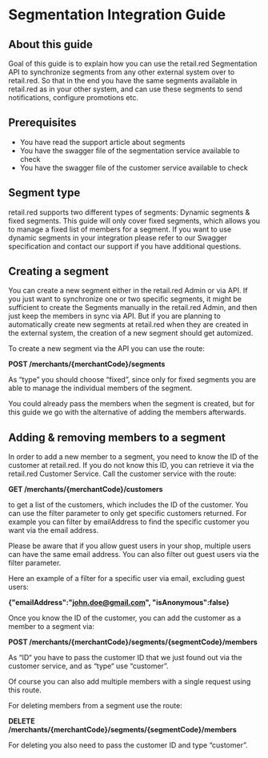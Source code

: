 # Segmentation Integration Guide

## About this guide

Goal of this guide is to explain how you can use the retail.red Segmentation API to synchronize segments from any other external system over to retail.red. So that in the end you have the same segments available in retail.red as in your other system, and can use these segments to send notifications, configure promotions etc.

## Prerequisites

- You have read the support article about segments
- You have the swagger file of the segmentation service available to check
- You have the swagger file of the customer service available to check

## Segment type

retail.red supports two different types of segments: Dynamic segments & fixed segments. This guide will only cover fixed segments, which allows you to manage a fixed list of members for a segment. If you want to use dynamic segments in your integration please refer to our Swagger specification and contact our support if you have additional questions.

## Creating a segment

You can create a new segment either in the retail.red Admin or via API. If you just want to synchronize one or two specific segments, it might be sufficient to create the Segments manually in the retail.red Admin, and then just keep the members in sync via API. But if you are planning to automatically create new segments at retail.red when they are created in the external system, the creation of a new segment should get automized.

To create a new segment via the API you can use the route:

**POST ​/merchants​/{merchantCode}​/segments**

As “type” you should choose “fixed”, since only for fixed segments you are able to manage the individual members of the segment.

You could already pass the members when the segment is created, but for this guide we go with the alternative of adding the members afterwards.

## Adding & removing members to a segment

In order to add a new member to a segment, you need to know the ID of the customer at retail.red. If you do not know this ID, you can retrieve it via the retail.red Customer Service.
Call the customer service with the route:

**GET /merchants/{merchantCode}/customers**

to get a list of the customers, which includes the ID of the customer. You can use the filter parameter to only get specific customers returned. For example you can filter by emailAddress to find the specific customer you want via the email address.

Please be aware that if you allow guest users in your shop, multiple users can have the same email address. You can also filter out guest users via the filter parameter.

Here an example of a filter for a specific user via email, excluding guest users:

**{"emailAddress":"john.doe@gmail.com", "isAnonymous":false}**

Once you know the ID of the customer, you can add the customer as a member to a segment via:

**POST /merchants/{merchantCode}/segments/{segmentCode}/members**

As “ID“ you have to pass the customer ID that we just found out via the customer service, and as “type“ use “customer”.

Of course you can also add multiple members with a single request using this route.

For deleting members from a segment use the route:

**DELETE /merchants/{merchantCode}/segments/{segmentCode}/members**

For deleting you also need to pass the customer ID and type “customer”.